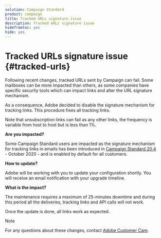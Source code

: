 ```yaml
---
solution: Campaign Standard
product: campaign
title: Tracked URLs signature issue
description: Tracked URLs signature issue
hidefromtoc: yes
hide: yes
---
```


# Tracked URLs signature issue {#tracked-urls}

Following recent changes, tracked URLs sent by Campaign can fail. Some mailboxes can be more impacted than others, as some companies have specific security tools which can impact links and alter the URL signature mechanism.

As a consequence, Adobe decided to disable the signature mechanism for tracking links. This procedure fixes all tracking links.

Note that unsubscription links can fail as any other links, the frequency is variable from host to host but is less than 1%.

**Are you impacted?**

Some Campaign Standard users are impacted as the signature mechanism for tracking links in emails has been introduced in [Campaign Standard 20.4](release-notes-2020.md#release-20-4---october-2020) - October 2020 - and is enabled by default for all customers.

**How to update?**

Adobe will be working with you to update your configuration shortly. You will receive an email notification with your upgrade timeline.

**What is the impact?**

The maintenance requires a maximum of 25-minutes downtime and during this period all the deliveries, tracking links and API calls will not work.

Once the update is done, all links work as expected.

>[!NOTE]
>
>For any questions about these changes, contact [Adobe Customer Care](https://helpx.adobe.com/enterprise/admin-guide.html/enterprise/using/support-for-experience-cloud.ug.html).
>
